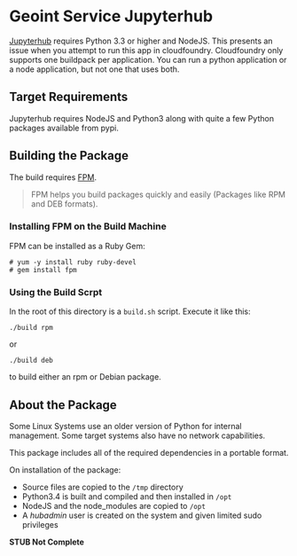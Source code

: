# Geoint Service Jupyterhub

[Jupyterhub](https://github.com/jupyterhub/jupyterhub) requires Python 3.3 or
higher and NodeJS. This presents an issue when you attempt to run this app
in cloudfoundry. Cloudfoundry only supports one buildpack per application. 
You can run a python application or a node application, but not one that uses 
both.

## Target Requirements
Jupyterhub requires NodeJS and Python3 along with quite a few Python packages
available from pypi.

## Building the Package
The build requires [FPM](https://github.com/jordansissel/fpm).

> FPM helps you build packages quickly and easily (Packages like RPM and DEB formats).

### Installing FPM on the Build Machine
FPM can be installed as a Ruby Gem:

    # yum -y install ruby ruby-devel
    # gem install fpm

### Using the Build Scrpt
In the root of this directory is a `build.sh` script. Execute it like this:

    ./build rpm

or

    ./build deb

to build either an rpm or Debian package.

## About the Package
Some Linux Systems use an older version of Python for internal management. 
Some target systems also have no network capabilities. 

This package includes all of the required dependencies in a portable format.

On installation of the package:
- Source files are copied to the `/tmp` directory
- Python3.4 is built and compiled and then installed in `/opt`
- NodeJS and the node_modules are copied to `/opt`
- A _hubadmin_ user is created on the system and given limited sudo privileges

**STUB Not Complete**

